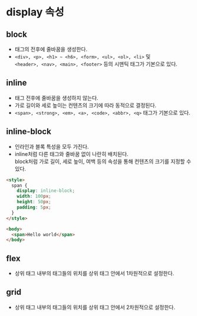 # display 속성

## block

- 태그의 전후에 줄바꿈을 생성한다.
- `<div>, <p>, <h1> ~ <h6>, <form>, <ul>, <ol>, <li>` 및 <br/>
  `<header>, <nav>, <main>, <footer>` 등의 시맨틱 태그가 기본으로 있다.

## inline

- 태그 전후에 줄바꿈을 생성하지 않는다.
- 가로 길이와 세로 높이는 컨텐츠의 크기에 따라 동적으로 결정된다.
- `<span>, <strong>, <em>, <a>, <code>, <abbr>, <q>` 태그가 기본으로 있다.

## inline-block

- 인라인과 블록 특성을 모두 가진다.
- inline처럼 다른 태그와 줄바꿈 없이 나란히 배치된다. <br/>
  block처럼 가로 길이, 세로 높이, 여백 등의 속성을 통해 컨텐츠의 크기를 지정할 수 있다.

```html
<style>
  span {
    display: inline-block;
    width: 100px;
    height: 50px;
    padding: 5px;
  }
</style>

<body>
  <span>Hello world</span>
</body>
```

## flex

- 상위 태그 내부의 태그들의 위치를 상위 태그 안에서 1차원적으로 설정한다.

## grid

- 상위 태그 내부의 태그들의 위치를 상위 태그 안에서 2차원적으로 설정한다.
